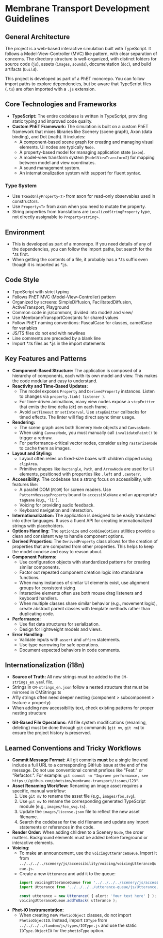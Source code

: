 # Membrane Transport Development Guidelines

## General Architecture

The project is a web-based interactive simulation built with TypeScript. It follows a Model-View-Controller (MVC) like pattern, with clear separation of concerns. The directory structure is well-organized, with distinct folders for source code (`js`), assets (`images`, `sounds`), documentation (`doc`), and build artifacts (`build`).

This project is developed as part of a PhET monorepo. You can follow import paths to explore dependencies, but be aware that TypeScript files (`.ts`) are often imported with a `.js` extension.

## Core Technologies and Frameworks

*   **TypeScript:** The entire codebase is written in TypeScript, providing static typing and improved code quality.
*   **Custom PhET Framework:** The simulation is built on a custom PhET framework that mixes libraries like Scenery (scene graph), Axon (data binding), and Dot (math). It includes:
    *   A component-based scene graph for creating and managing visual elements. UI nodes are typically `Node`.
    *   A property-based model for managing application state (`axon`).
    *   A model-view transform system (`ModelViewTransform2`) for mapping between model and view coordinates.
    *   A sound management system.
    *   An internationalization system with support for fluent syntax.

### Type System
*   Use `TReadOnlyProperty<T>` from axon for read-only observables used in constructors.
*   Use `Property<T>` from axon when you need to mutate the property.
*   String properties from translations are `LocalizedStringProperty` type, not directly assignable to `Property<string>`.


## Environment
- This is developed as part of a monorepo. If you need details of any of the dependencies, you can follow the import paths, but search for the *.ts first.
- When getting the contents of a file, it probably has a *.ts suffix even though it is imported as *.js.

## Code Style
- TypeScript with strict typing
- Follows PhET MVC (Model-View-Controller) pattern
- Organized by screens: SimpleDiffusion, FacilitatedDiffusion, ActiveTransport, Playground
- Common code in js/common/, divided into model/ and view/
- Use MembraneTransportConstants for shared values
- Follow PhET naming conventions: PascalCase for classes, camelCase for variables
- JS/TS files do not end with newlines
- Line comments are preceded by a blank line
- Import *.ts files as *.js in the import statements

## Key Features and Patterns

*   **Component-Based Structure:** The application is composed of a hierarchy of components, each with its own model and view. This makes the code modular and easy to understand.
*   **Reactivity and Time-Based Updates:**
    *   The model exposes `Property` and `DerivedProperty` instances. Listen to changes via `property.link( listener )`.
    *   For time-driven animations, many view nodes expose a `stepEmitter` that emits the time delta (`dt`) on each frame.
    *   Avoid `setTimeout` or `setInterval`. Use `stepEmitter` callbacks for timed effects. The linter will flag direct async timer usage.
*   **Rendering:**
    *   The scene graph uses both Scenery `Node` objects and `CanvasNode`.
    *   When using `CanvasNode`, you must manually call `invalidatePaint()` to trigger a redraw.
    *   For performance-critical vector nodes, consider using `rasterizeNode` to cache them as images.
*   **Layout and Styling:**
    *   Layout often relies on fixed-size boxes with children clipped using `clipArea`.
    *   Primitive shapes like `Rectangle`, `Path`, and `ArrowNode` are used for UI elements, positioned with properties like `.left` and `.centerY`.
*   **Accessibility:** The codebase has a strong focus on accessibility, with features like:
    *   A parallel DOM (`PDOM`) for screen readers. Use `PatternMessageProperty` bound to `accessibleName` and an appropriate `tagName` (e.g., `'li'`).
    *   Voicing for providing audio feedback.
    *   Keyboard navigation and interaction.
*   **Internationalization:** The application is designed to be easily translated into other languages. It uses a fluent API for creating internationalized strings with placeholders.
*   **Options Handling:** The `optionize` and `combineOptions` utilities provide a clean and consistent way to handle component options.
*   **Derived Properties:** The `DerivedProperty` class allows for the creation of properties that are computed from other properties. This helps to keep the model concise and easy to reason about.
*   **Component Patterns:**
    *   Use configuration objects with standardized patterns for creating similar components.
    *   Factor out repeated component creation logic into standalone functions.
    *   When many instances of similar UI elements exist, use alignment groups for consistent sizing.
    *   Interactive elements often use both mouse drag listeners and keyboard handlers.
    *   When multiple classes share similar behavior (e.g., movement logic), create abstract parent classes with template methods rather than duplicating code.
*   **Performance:**
    *   Use flat data structures for serialization.
    *   Design for lightweight models and views.
*   **Error Handling:**
    *   Validate inputs with `assert` and `affirm` statements.
    *   Use type narrowing for safe operations.
    *   Document expected behaviors in code comments.

## Internationalization (i18n)
- **Source of Truth:** All new strings must be added to the `CM-strings_en.yaml` file. 
- Strings in `CM-strings_en.json` follow a nested structure that must be mirrored in CMStrings.ts
- A11y strings often need deeper nesting (component > subcomponent > feature > property)
- When adding new accessibility text, check existing patterns for proper nesting structure

  
* **Git-Based File Operations:** All file system modifications (renaming, deleting) must be done through `git` commands (`git mv`, `git rm`) to ensure the project history is preserved.

## Learned Conventions and Tricky Workflows

*   **Commit Message Format:** All git commits **must** be a single line and include a full URL to a corresponding GitHub issue at the end of the message. Do not use conventional commit prefixes like "Feat:" or "Refactor:". For example: `git commit -m "Improve performance, see https://github.com/phetsims/membrane-transport/issues/123"`.
*   **Asset Renaming Workflow:** Renaming an image asset requires a specific, manual workflow:
    1.  Use `git mv` to rename the asset file (e.g., `images/foo.svg`).
    2.  Use `git mv` to rename the corresponding generated TypeScript module (e.g., `images/foo_svg.ts`).
    3.  Update the `images/license.json` file to reflect the new asset filename.
    4.  Search the codebase for the old filename and update any import statements or references in the code.
*   **Render Order:** When adding children to a Scenery `Node`, the order matters. Background elements must be added before foreground or interactive elements.
*   **Voicing:**
    *   To make an announcement, use the `voicingUtteranceQueue`. Import it from `../../../../scenery/js/accessibility/voicing/voicingUtteranceQueue.js`.
    *   Create a new `Utterance` and add it to the queue:
        ```typescript
        import voicingUtteranceQueue from '../../../../scenery/js/accessibility/voicing/voicingUtteranceQueue.js';
        import Utterance from '../../../../utterance-queue/js/Utterance.js';

        const utterance = new Utterance( { alert: 'Your text here' } );
        voicingUtteranceQueue.addToBack( utterance );
        ```
*   **Phet-iO Instrumentation:**
    *   When creating new `PhetioObject` classes, do not import `PhetioObjectIO`. Instead, import `IOType` from `../../../../tandem/js/types/IOType.js` and use the static `IOType.ObjectIO` for the `phetioType` option.